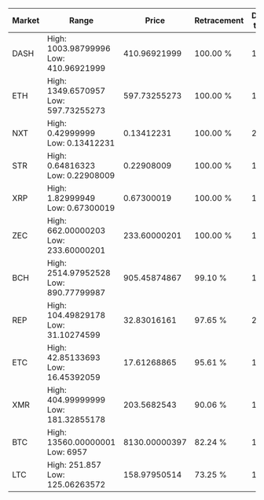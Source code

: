 | Market | Range | Price| Retracement | Doubles to 50% |
| --- | --- | --- | --- | --- |
| DASH | High: 1003.98799996<br />Low: 410.96921999 | 410.96921999 | 100.00 % | 1.72 |
| ETH | High: 1349.6570957<br />Low: 597.73255273 | 597.73255273 | 100.00 % | 1.63 |
| NXT | High: 0.42999999<br />Low: 0.13412231 | 0.13412231 | 100.00 % | 2.10 |
| STR | High: 0.64816323<br />Low: 0.22908009 | 0.22908009 | 100.00 % | 1.91 |
| XRP | High: 1.82999949<br />Low: 0.67300019 | 0.67300019 | 100.00 % | 1.86 |
| ZEC | High: 662.00000203<br />Low: 233.60000201 | 233.60000201 | 100.00 % | 1.92 |
| BCH | High: 2514.97952528<br />Low: 890.77799987 | 905.45874867 | 99.10 % | 1.88 |
| REP | High: 104.49829178<br />Low: 31.10274599 | 32.83016161 | 97.65 % | 2.07 |
| ETC | High: 42.85133693<br />Low: 16.45392059 | 17.61268865 | 95.61 % | 1.68 |
| XMR | High: 404.99999999<br />Low: 181.32855178 | 203.5682543 | 90.06 % | 1.44 |
| BTC | High: 13560.00000001<br />Low: 6957 | 8130.00000397 | 82.24 % | 1.26 |
| LTC | High: 251.857<br />Low: 125.06263572 | 158.97950514 | 73.25 % | 1.19 |
